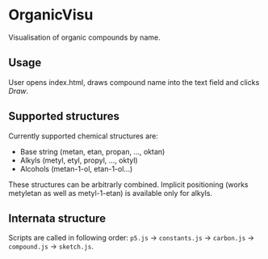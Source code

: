 # OrganicVisu
Visualisation of organic compounds by name.

## Usage
User opens index.html, draws compound name into the text field and clicks *Draw*.
## Supported structures
Currently supported chemical structures are:
  - Base string (metan, etan, propan, ..., oktan)
  - Alkyls (metyl, etyl, propyl, ..., oktyl)
  - Alcohols (metan-1-ol, etan-1-ol...)

These structures can be arbitrarly combined.
Implicit positioning (works metyletan as well as metyl-1-etan) is available only for alkyls.

## Internata structure
Scripts are called in following order: `p5.js` -> `constants.js` -> `carbon.js` -> `compound.js` -> `sketch.js`.
